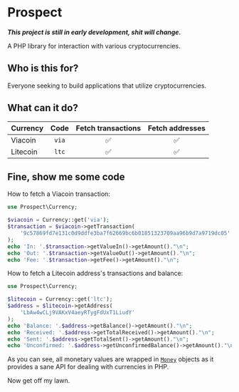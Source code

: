 # Prospect

***This project is still in early development, shit will change.***

A PHP library for interaction with various cryptocurrencies.

## Who is this for?
Everyone seeking to build applications that utilize cryptocurrencies.

## What can it do?
|Currency|Code|Fetch transactions|Fetch addresses|
|---|:---:|:---:|:---:|
|Viacoin|`via`|:white_check_mark:|:white_check_mark:
|Litecoin|`ltc`|:white_check_mark:|:white_check_mark:

## Fine, show me some code

How to fetch a Viacoin transaction:
```php
use Prospect\Currency;

$viacoin = Currency::get('via');
$transaction = $viacoin->getTransaction(
    '9c57869fd7e131c0d9ddfe3ba7f62669bc6b01851323709aa96b9d7a9719dc05'
);
echo 'In: '.$transaction->getValueIn()->getAmount()."\n";
echo 'Out: '.$transaction->getValueOut()->getAmount()."\n";
echo 'Fee: '.$transaction->getFee()->getAmount()."\n";
```

How to fetch a Litecoin address's transactions and balance:
```php
use Prospect\Currency;

$litecoin = Currency::get('ltc');
$address = $litecoin->getAddress(
    'LbAw4wCLj9VAKxV4aeyRTygFdUxT1LiudY'
);
echo 'Balance: '.$address->getBalance()->getAmount()."\n";
echo 'Received: '.$address->getTotalReceived()->getAmount()."\n";
echo 'Sent: '.$address->getTotalSent()->getAmount()."\n";
echo 'Unconfirmed: '.$address->getUnconfirmedBalance()->getAmount()."\n";
```

As you can see, all monetary values are wrapped in [`Money`](https://github.com/moneyphp/money) objects as it provides a sane API for dealing with currencies in PHP.

Now get off my lawn.
